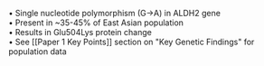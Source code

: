 • Single nucleotide polymorphism (G→A) in ALDH2 gene  
• Present in ~35-45% of East Asian population  
• Results in Glu504Lys protein change  
• See [[Paper 1 Key Points]] section on "Key Genetic Findings" for population data